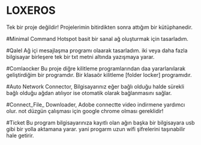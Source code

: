 # LOXEROS
Tek bir proje değildir!
Projelerimin bitirdikten sonra attığım bir kütüphanedir.

#Minimal Command Hotspot
basit bir sanal ağ oluşturmak için tasarladım.

#Qalel
Ağ içi mesajlaşma programı olaarak tasarladım. iki veya daha fazla bilgisayar birleşere tek bir txt metni altında yazışmaya yarar.

#Comlaocker
Bu proje diğre kilitleme programlarından daa yararlanılarak geliştirdiğim bir programdır. Bir klasaör kilitleme [folder locker]  programıdır.

#Auto Network Connector, Bilgisayarınız eğer bağlı olduğu halde sürekli bağlı olduğu ağdan atılıyor ise otomatik olarak bağlanmasını sağlar.

#Connect_File_ Downloader, Adobe connectte video indirmene yardımcı olur. not düzgün çalışması için google chrome olması gereklidir!

#Ticket
Bu program bilgisayarınıza kayıtlı olan ağın başka bir bilgisayara usb gibi bir yolla aktamana yarar. yani progarm uzun wifi şifrelerini taşınabilir hale getirir.
